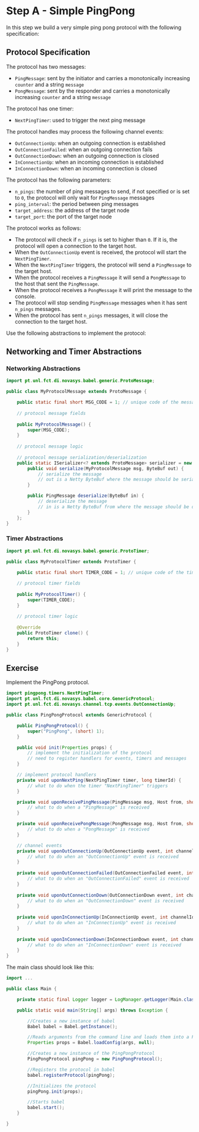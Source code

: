 # Step A - Simple PingPong

In this step we build a very simple ping pong protocol with the following specification:

## Protocol Specification

The protocol has two messages:
- ``PingMessage``: sent by the initiator and carries a monotonically increasing ``counter`` and a string ``message``
- ``PongMessage``: sent by the responder and carries a monotonically increasing ``counter`` and a string ``message``

The protocol has one timer:
- ``NextPingTimer``: used to trigger the next ping message


The protocol handles may process the following channel events:
- ``OutConnectionUp``: when an outgoing connection is established
- ``OutConnectionFailed``: when an outgoing connection fails
- ``OutConnectionDown``: when an outgoing connection is closed
- ``InConnectionUp``: when an incoming connection is established
- ``InConnectionDown``: when an incoming connection is closed


The protocol has the following parameters:
- ``n_pings``: the number of ping messages to send, if not specified or is set to ``0``, the protocol will only wait for ``PingMessage`` messages
- ``ping_interval``: the period between ping messages
- ``target_address``: the address of the target node
- ``target_port``: the port of the target node


The protocol works as follows:
- The protocol will check if ``n_pings`` is set to higher than ``0``. If it is, the protocol will open a connection to the target host.
- When the ``OutConnectionUp`` event is received, the protocol will start the ``NextPingTimer``.
- When the ``NextPingTimer`` triggers, the protocol will send a ``PingMessage`` to the target host.
- When the protocol receives a ``PingMessage`` it will send a ``PongMessage`` to the host that sent the ``PingMessage``.
- When the protocol receives a ``PongMessage`` it will print the message to the console.
- The protocol will stop sending ``PingMessage`` messages when it has sent ``n_pings`` messages.
- When the protocol has sent ``n_pings`` messages, it will close the connection to the target host.


Use the following abstractions to implement the protocol:

## Networking and Timer Abstractions

### Networking Abstractions

```java
import pt.unl.fct.di.novasys.babel.generic.ProtoMessage;

public class MyProtocolMessage extends ProtoMessage {

    public static final short MSG_CODE = 1; // unique code of the message
    
    // protocol message fields
    
    public MyProtocolMessage() {
        super(MSG_CODE);
    }
    
    // protocol message logic
    
    // protocol message serialization/deserialization
    public static ISerializer<? extends ProtoMessage> serializer = new ISerializer<MyProtocolMessage>() {
        public void serialize(MyProtocolMessage msg, ByteBuf out) {
            // serialize the message
            // out is a Netty ByteBuf where the message should be serialized
        }

        public PingMessage deserialize(ByteBuf in) {
            // deserialize the message
            // in is a Netty ByteBuf from where the message should be deserialized
        }
    };
}
```

### Timer Abstractions

```java
import pt.unl.fct.di.novasys.babel.generic.ProtoTimer;

public class MyProtocolTimer extends ProtoTimer {
    
    public static final short TIMER_CODE = 1; // unique code of the timer

    // protocol timer fields
    
    public MyProtocolTimer() {
        super(TIMER_CODE);
    }
    
    // protocol timer logic
    
    @Override
    public ProtoTimer clone() {
        return this;
    }
}
```

## Exercise

Implement the PingPong protocol.

```java
import pingpong.timers.NextPingTimer;
import pt.unl.fct.di.novasys.babel.core.GenericProtocol;
import pt.unl.fct.di.novasys.channel.tcp.events.OutConnectionUp;

public class PingPongProtocol extends GenericProtocol {

    public PingPongProtocol() {
        super("PingPong", (short) 1);
    }

    public void init(Properties props) {
        // implement the initialization of the protocol
        // need to register handlers for events, timers and messages
    }

    // implement protocol handlers
    private void uponNextPing(NextPingTimer timer, long timerId) {
        // what to do when the timer "NextPingTimer" triggers
    }

    private void uponReceivePingMessage(PingMessage msg, Host from, short sourceProto, int channelId) {
        // what to do when a "PingMessage" is received
    }

    private void uponReceivePongMessage(PongMessage msg, Host from, short sourceProto, int channelId) {
        // what to do when a "PongMessage" is received
    }

    // channel events
    private void uponOutConnectionUp(OutConnectionUp event, int channelId) {
        // what to do when an "OutConnectionUp" event is received
    }
    
    private void uponOutConnectionFailed(OutConnectionFailed event, int channelId) {
        // what to do when an "OutConnectionFailed" event is received
    }
    
    private void uponOutConnectionDown(OutConnectionDown event, int channelId) {
        // what to do when an "OutConnectionDown" event is received
    }
    
    private void uponInConnectionUp(InConnectionUp event, int channelId) {
        // what to do when an "InConnectionUp" event is received
    }
    
    private void uponInConnectionDown(InConnectionDown event, int channelId) {
        // what to do when an "InConnectionDown" event is received
    }
}

```

The main class should look like this:

```java
import ...

public class Main {

    private static final Logger logger = LogManager.getLogger(Main.class); // log4j logger

    public static void main(String[] args) throws Exception {

        //Creates a new instance of babel
        Babel babel = Babel.getInstance();

        //Reads arguments from the command line and loads them into a Properties object
        Properties props = Babel.loadConfig(args, null);

        //Creates a new instance of the PingPongProtocol
        PingPongProtocol pingPong = new PingPongProtocol();

        //Registers the protocol in babel
        babel.registerProtocol(pingPong);

        //Initializes the protocol
        pingPong.init(props);

        //Starts babel
        babel.start();
    }

}
```